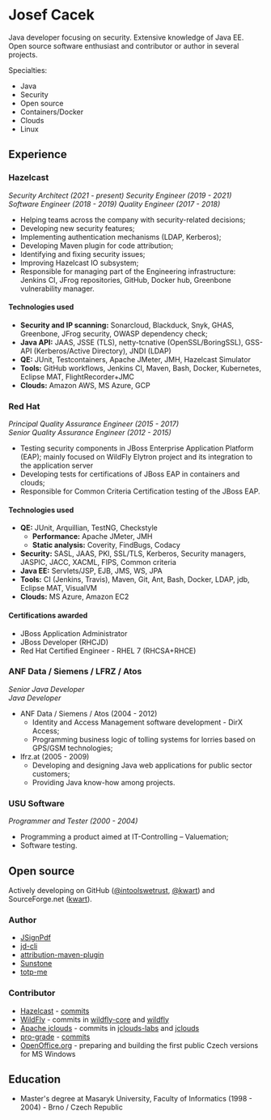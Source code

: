 # Josef Cacek

Java developer focusing on security. Extensive knowledge of Java EE. Open source software enthusiast and contributor or author in several projects.

Specialties: 

* Java
* Security
* Open source
* Containers/Docker
* Clouds
* Linux

## Experience

### Hazelcast

*Security Architect (2021 - present)*
*Security Engineer (2019 - 2021)*
*Software Engineer (2018 - 2019)*
*Quality Engineer (2017 - 2018)*

* Helping teams across the company with security-related decisions;
* Developing new security features;
* Implementing authentication mechanisms (LDAP, Kerberos);
* Developing Maven plugin for code attribution;
* Identifying and fixing security issues;
* Improving Hazelcast IO subsystem;
* Responsible for managing part of the Engineering infrastructure: Jenkins CI, JFrog repositories, GitHub, Docker hub, Greenbone vulnerability manager.

#### Technologies used

* **Security and IP scanning:** Sonarcloud, Blackduck, Snyk, GHAS, Greenbone, JFrog security, OWASP dependency check;
* **Java API:** JAAS, JSSE (TLS), netty-tcnative (OpenSSL/BoringSSL), GSS-API (Kerberos/Active Directory), JNDI (LDAP)
* **QE:** JUnit, Testcontainers, Apache JMeter, JMH, Hazelcast Simulator
* **Tools:** GitHub workflows, Jenkins CI, Maven, Bash, Docker, Kubernetes, Eclipse MAT, FlightRecorder+JMC
* **Clouds:** Amazon AWS, MS Azure, GCP

### Red Hat

*Principal Quality Assurance Engineer (2015 - 2017)*  
*Senior Quality Assurance Engineer (2012 - 2015)*

* Testing security components in JBoss Enterprise Application Platform (EAP); mainly focused on WildFly Elytron project and its integration to the application server
* Developing tests for certifications of JBoss EAP in containers and clouds;
* Responsible for Common Criteria Certification testing of the JBoss EAP.

#### Technologies used

* **QE:** JUnit, Arquillian, TestNG, Checkstyle
  * **Performance:** Apache JMeter, JMH
  * **Static analysis:** Coverity, FindBugs, Codacy
* **Security:** SASL, JAAS, PKI, SSL/TLS, Kerberos, Security managers, JASPIC, JACC, XACML, FIPS, Common criteria
* **Java EE:** Servlets/JSP, EJB, JMS, WS, JPA
* **Tools:** CI (Jenkins, Travis), Maven, Git, Ant, Bash, Docker, LDAP, jdb, Eclipse MAT, VisualVM
* **Clouds:** MS Azure, Amazon EC2

#### Certifications awarded

* JBoss Application Administrator
* JBoss Developer (RHCJD)
* Red Hat Certified Engineer - RHEL 7 (RHCSA+RHCE)

### ANF Data / Siemens / LFRZ / Atos

*Senior Java Developer*  
*Java Developer*

* ANF Data / Siemens / Atos (2004 - 2012)
  * Identity and Access Management software development - DirX Access;
  * Programming business logic of tolling systems for lorries based on GPS/GSM technologies;
* lfrz.at (2005 - 2009)
  * Developing and designing Java web applications for public sector customers;
  * Providing Java know-how among projects.

<!--
#### Technologies used

* **Security:** JAAS, PKI, SSL/TLS, XACML
* **Java EE:** Servlet/JSP, EJB, WS, JMS
* **QE:** JUnit, Apache JMeter
* **Libraries/Frameworks:** Struts, Spring, Hibernate, AppFuse, iText, Apache FOP
* **Tools:** JBoss AS, Tomcat, SVN, ClearCase, Ant, Bash
* **Databases:** Oracle, MySQL, MSSQL, IBM DB2
* **Web:** HTML, JS, CSS, Ajax

#### Certifications awarded

* Java EE 5 Web Component Developer (SCWCD)
* Sun Certified Programmer For The Java Platform SE 6 (SCJP)
-->

###  USU Software

*Programmer and Tester (2000 - 2004)*

* Programming a product aimed at IT-Controlling – Valuemation;
* Software testing.

<!--
#### Technologies used

* **Java EE:** Servlet
* **QE:** JUnit, Rational Team Test, Windows Script Host (for Java DCOM bridge testing)
* **Tools:** CVS, StarTeam, Ant, XSLT
* **Databases:** Oracle, MSSQL, IBM DB2
-->

## Open source

Actively developing on GitHub ([@intoolswetrust](https://github.com/intoolswetrust), [@kwart](https://github.com/kwart)) and SourceForge.net ([kwart](https://sourceforge.net/u/kwart/profile/)).

### Author
* [JSignPdf](http://jsignpdf.sourceforge.net/)
* [jd-cli](https://github.com/intoolswetrust/jd-cli)
* [attribution-maven-plugin](https://github.com/hazelcast/attribution-maven-plugin)
* [Sunstone](https://github.com/wildfly-extras/sunstone/)
* [totp-me](http://totpme.sourceforge.net/)

### Contributor
* [Hazelcast](https://hazelcast.com/) - [commits](https://github.com/hazelcast/hazelcast/commits?author=kwart)
* [WildFly](http://wildfly.org/) - commits in [wildfly-core](https://github.com/wildfly/wildfly-core/commits?author=kwart) and [wildfly](https://github.com/wildfly/wildfly/commits?author=kwart)
* [Apache jclouds](http://jclouds.apache.org/) - commits in [jclouds-labs](https://github.com/jclouds/jclouds-labs/commits?author=kwart) and [jclouds](https://github.com/jclouds/jclouds/commits?author=kwart)
* [pro-grade](http://pro-grade.sourceforge.net/) - [commits](https://github.com/pro-grade/pro-grade/commits?author=kwart)
* [OpenOffice.org](http://www.openoffice.org/) - preparing and building the first public Czech versions for MS Windows

## Education

* Master's degree at Masaryk University, Faculty of Informatics (1998 - 2004) - Brno / Czech Republic
